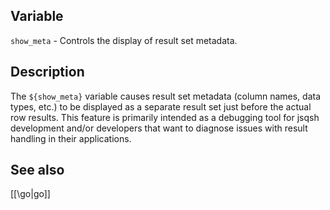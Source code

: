 ## Variable

  `show_meta` - Controls the display of result set metadata.

## Description
  The `${show_meta}` variable causes result set metadata (column names, 
  data types, etc.) to be displayed as a separate result set just before
  the actual row results. This feature is primarily intended as a debugging
  tool for jsqsh development and/or developers that want to diagnose 
  issues with result handling in their applications.
   
## See also
  [[\go|go]]
